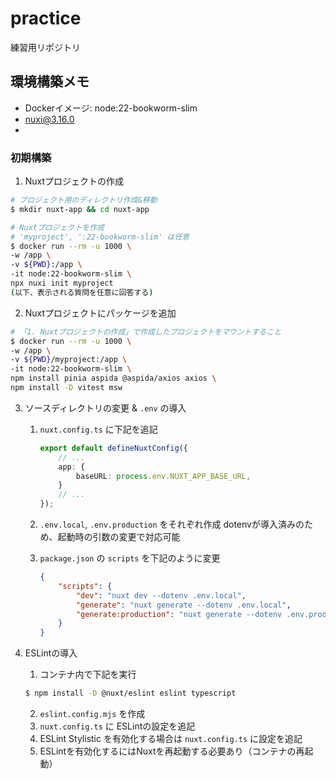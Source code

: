 # practice

練習用リポジトリ

## 環境構築メモ

- Dockerイメージ: node:22-bookworm-slim
- nuxi@3.16.0
- 

### 初期構築

1. Nuxtプロジェクトの作成

```sh
# プロジェクト用のディレクトリ作成&移動
$ mkdir nuxt-app && cd nuxt-app

# Nuxtプロジェクトを作成
# 'myproject', ':22-bookworm-slim' は任意
$ docker run --rm -u 1000 \
-w /app \
-v ${PWD}:/app \
-it node:22-bookworm-slim \
npx nuxi init myproject
(以下、表示される質問を任意に回答する)
```

2. Nuxtプロジェクトにパッケージを追加

```sh
# 「1. Nuxtプロジェクトの作成」で作成したプロジェクトをマウントすること
$ docker run --rm -u 1000 \
-w /app \
-v ${PWD}/myproject:/app \
-it node:22-bookworm-slim \
npm install pinia aspida @aspida/axios axios \
npm install -D vitest msw
```

3. ソースディレクトリの変更 & `.env` の導入

    1. `nuxt.config.ts` に下記を追記

        ```ts:nuxt.config.ts
        export default defineNuxtConfig({
            // ...
            app: {
                baseURL: process.env.NUXT_APP_BASE_URL,
            }
            // ...
        });
        ```

    2. `.env.local`, `.env.production` をそれぞれ作成
        dotenvが導入済みのため、起動時の引数の変更で対応可能

    3. `package.json` の `scripts` を下記のように変更

        ```json:package.json
        {
            "scripts": {
                "dev": "nuxt dev --dotenv .env.local",
                "generate": "nuxt generate --dotenv .env.local",
                "generate:production": "nuxt generate --dotenv .env.production", 
            }
        }
        ```


4. ESLintの導入

    1. コンテナ内で下記を実行

    ```sh
    $ npm install -D @nuxt/eslint eslint typescript
    ```

    2. `eslint.config.mjs` を作成
    3. `nuxt.config.ts` に ESLintの設定を追記
    4. ESLint Stylistic を有効化する場合は `nuxt.config.ts` に設定を追記
    5. ESLintを有効化するにはNuxtを再起動する必要あり（コンテナの再起動）

